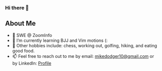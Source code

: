 ### Hi there 👋

## About Me
- 🔭 SWE @ ZoomInfo
- 🌱 I’m currently learning BJJ and Vim motions (:
- 😤 Other hobbies include: chess, working out, golfing, hiking, and eating good food. 
- 📫 Feel free to reach out to me by email: mikedodger10@gmail.com or by LinkedIn: [Profile](https://www.linkedin.com/in/mikey-gee/)
